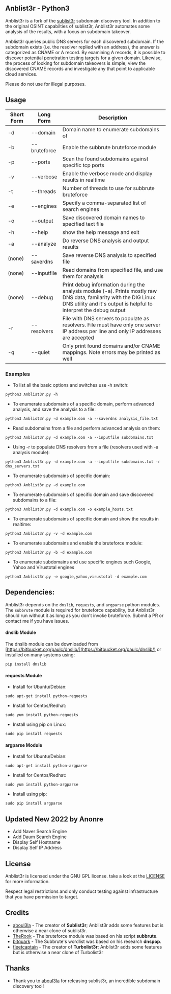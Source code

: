 ## Anblist3r - Python3

Anblist3r is a fork of the [sublist3r](https://github.com/aboul3la/sublist3r) subdomain discovery tool. In addition to the original OSINT capabilties of sublist3r, Anblist3r automates some analysis of the results, with a focus on subdomain takeover.

Anblist3r queries public DNS servers for each discovered subdomain. If the subdomain exists (i.e. the resolver replied with an address), the answer is categorized as CNAME or A record. By examining A records, it is possible to discover potential penetration testing targets for a given domain. Likewise, the process of looking for subdomain takeovers is simple; view the discovered CNAME records and investigate any that point to applicable cloud services.

Please do not use for illegal purposes.

## Usage

Short Form    | Long Form     | Description
------------- | ------------- |-------------
-d            | --domain      | Domain name to enumerate subdomains of
-b            | --bruteforce  | Enable the subbrute bruteforce module
-p            | --ports       | Scan the found subdomains against specific tcp ports
-v            | --verbose     | Enable the verbose mode and display results in realtime
-t            | --threads     | Number of threads to use for subbrute bruteforce
-e            | --engines     | Specify a comma-separated list of search engines
-o            | --output      | Save discovered domain names to specified text file
-h            | --help        | show the help message and exit
-a            | --analyze     | Do reverse DNS analysis and output results
(none)        | --saverdns    | Save reverse DNS analysis to specified file
(none)        | --inputfile   | Read domains from specified file, and use them for analysis
(none)        | --debug       | Print debug information during the analysis module (-a). Prints mostly raw DNS data, familarity with the DIG Linux DNS utility and it's output is helpful to interpret the debug output
-r            | --resolvers   | File with DNS servers to populate as resolvers. File must have only one server IP address per line and only IP addresses are accepted
-q            | --quiet       | Only print found domains and/or CNAME mappings. Note errors may be printed as well

### Examples

* To list all the basic options and switches use -h switch:

```python3 Anblist3r.py -h```

* To enumerate subdomains of a specific domain, perform advanced analysis, and save the analysis to a file:

``python3 Anblist3r.py -d example.com -a --saverdns analysis_file.txt``

* Read subdomains from a file and perform advanced analysis on them:

``python3 Anblist3r.py -d example.com -a --inputfile subdomains.txt``

* Using -r to populate DNS resolvers from a file (resolvers used with -a analysis module):

``python3 Anblist3r.py -d example.com -a --inputfile subdomains.txt -r dns_servers.txt``

* To enumerate subdomains of specific domain:

``python3 Anblist3r.py -d example.com``

* To enumerate subdomains of specific domain and save discovered subdomains to a file:

``python3 Anblist3r.py -d example.com -o example_hosts.txt``

* To enumerate subdomains of specific domain and show the results in realtime:

``python3 Anblist3r.py -v -d example.com``

* To enumerate subdomains and enable the bruteforce module:

``python3 Anblist3r.py -b -d example.com``

* To enumerate subdomains and use specific engines such Google, Yahoo and Virustotal engines

``python3 Anblist3r.py -e google,yahoo,virustotal -d example.com``


## Dependencies:
Anblist3r depends on the `dnslib`, `requests`, and `argparse` python modules. The `subbrute` module is required for bruteforce capability, but Anblist3r should run without it as long as you don't invoke bruteforce. Submit a PR or contact me if you have issues.

#### dnslib Module

The dnslib module can be downloaded from [https://bitbucket.org/paulc/dnslib/](https://bitbucket.org/paulc/dnslib/) or installed on many systems using:

``pip install dnslib``


#### requests Module

- Install for Ubuntu/Debian:
```
sudo apt-get install python-requests
```

- Install for Centos/Redhat:
```
sudo yum install python-requests
```

- Install using pip on Linux:
```
sudo pip install requests
```

#### argparse Module

- Install for Ubuntu/Debian:
```
sudo apt-get install python-argparse
```

- Install for Centos/Redhat:
```
sudo yum install python-argparse
``` 

- Install using pip:
```
sudo pip install argparse
```
## Updated New 2022 by Anonre
- Add Naver Search Engine
- Add Daum Search Engine
- Display Self Hostname
- Display Self IP Address

## License

Anblist3r is licensed under the GNU GPL license. take a look at the [LICENSE](https://github.com/fleetcaptain/Anblist3r/blob/master/LICENSE) for more information.

Respect legal restrictions and only conduct testing against infrastructure that you have permission to target.

## Credits

* [aboul3la](https://github.com/aboul3la/sublist3r) - The creator of **Sublist3r**; Anblist3r adds some features but is otherwise a near clone of sublist3r. 
* [TheRook](https://github.com/TheRook/) - The bruteforce module was based on his script **subbrute**.
* [bitquark](https://github.com/bitquark) - The Subbrute's wordlist was based on his research **dnspop**.
* [fleetcaptain](https://github.com/fleetcaptain) - The creator of **Turbolist3r**; Anblist3r adds some features but is otherwise a near clone of Turbolist3r

## Thanks

* Thank you to [aboul3la](https://github.com/aboul3la/) for releasing sublist3r, an incredible subdomain discovery tool!
